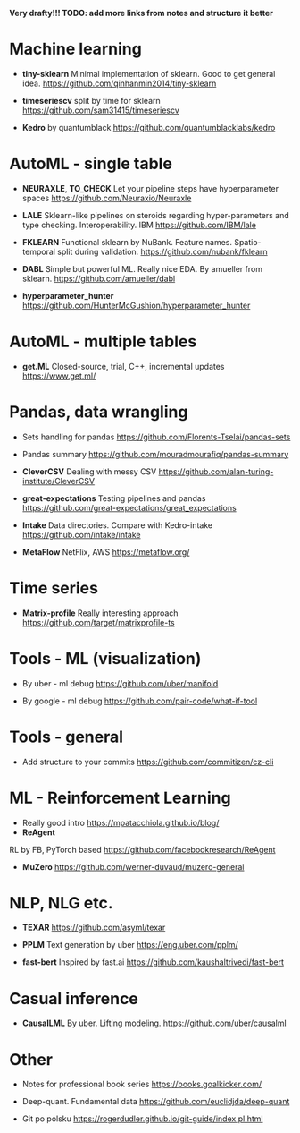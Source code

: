 **Very drafty!!! TODO: add more links from notes and structure it better**

# Machine learning
* **tiny-sklearn**
Minimal implementation of sklearn. Good to get general idea.
https://github.com/qinhanmin2014/tiny-sklearn

* **timeseriescv**
split by time for sklearn
https://github.com/sam31415/timeseriescv

* **Kedro**
by quantumblack
https://github.com/quantumblacklabs/kedro


# AutoML - single table
* **NEURAXLE**, **TO_CHECK** 
Let your pipeline steps have hyperparameter spaces
https://github.com/Neuraxio/Neuraxle

* **LALE** 
Sklearn-like pipelines on steroids regarding hyper-parameters and type checking. Interoperability. IBM
https://github.com/IBM/lale

* **FKLEARN** 
Functional sklearn by NuBank. Feature names. Spatio-temporal split during validation.
https://github.com/nubank/fklearn

* **DABL**
Simple but powerful ML. Really nice EDA. By amueller from sklearn.
https://github.com/amueller/dabl

* **hyperparameter_hunter**
https://github.com/HunterMcGushion/hyperparameter_hunter



# AutoML - multiple tables
* **get.ML**
Closed-source, trial, C++, incremental updates
https://www.get.ml/

# Pandas, data wrangling
* Sets handling for pandas
https://github.com/Florents-Tselai/pandas-sets

* Pandas summary
https://github.com/mouradmourafiq/pandas-summary

* **CleverCSV** 
Dealing with messy CSV
https://github.com/alan-turing-institute/CleverCSV

* **great-expectations**
Testing pipelines and pandas
https://github.com/great-expectations/great_expectations

* **Intake**
Data directories. Compare with Kedro-intake
https://github.com/intake/intake

* **MetaFlow**
NetFlix, AWS
https://metaflow.org/


# Time series
* **Matrix-profile**
Really interesting approach
https://github.com/target/matrixprofile-ts

# Tools - ML (visualization)
* By uber - ml debug
https://github.com/uber/manifold

* By google - ml debug
https://github.com/pair-code/what-if-tool


# Tools - general
* Add structure to your commits
https://github.com/commitizen/cz-cli

# ML - Reinforcement Learning
* Really good intro 
https://mpatacchiola.github.io/blog/
* **ReAgent**

RL by FB, PyTorch based
https://github.com/facebookresearch/ReAgent

* **MuZero**
https://github.com/werner-duvaud/muzero-general

# NLP, NLG etc.
* **TEXAR**
https://github.com/asyml/texar

* **PPLM** 
Text generation by uber
https://eng.uber.com/pplm/

* **fast-bert**
Inspired by fast.ai
https://github.com/kaushaltrivedi/fast-bert

# Casual inference
* **CausalLML**
By uber. Lifting modeling.
https://github.com/uber/causalml

# Other
* Notes for professional book series
https://books.goalkicker.com/

* Deep-quant. Fundamental data 
https://github.com/euclidjda/deep-quant

* Git po polsku
https://rogerdudler.github.io/git-guide/index.pl.html


